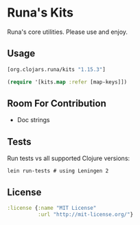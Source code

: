 # Runa's Kits

Runa's core utilities.  Please use and enjoy.

Usage
-----

```clj
[org.clojars.runa/kits "1.15.3"]
```

```clj
(require '[kits.map :refer [map-keys]])
```

Room For Contribution
---------------------

* Doc strings

Tests
-----

Run tests vs all supported Clojure versions:

```
lein run-tests # using Leningen 2
```

License
-------

```clj
:license {:name "MIT License"
          :url "http://mit-license.org/"}
```
